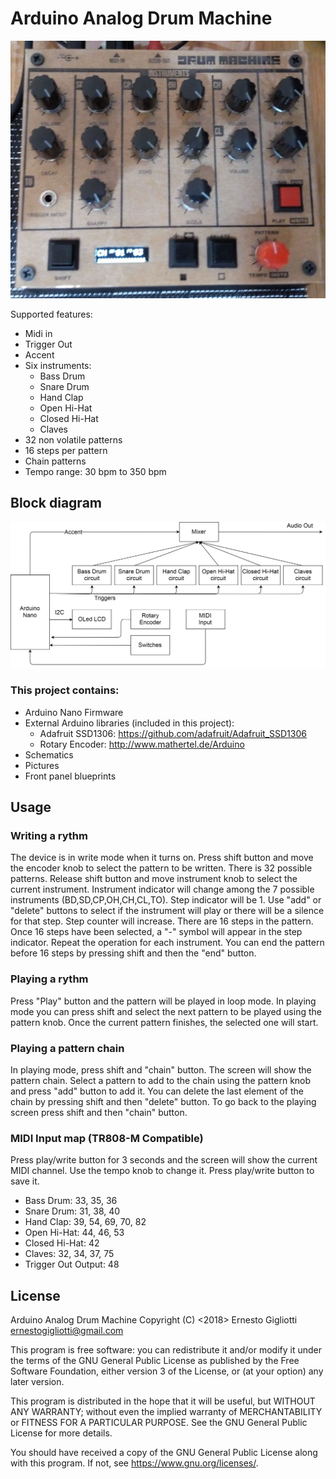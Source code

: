 # Arduino Analog Drum Machine

![alt text](https://raw.githubusercontent.com/ernesto-g/DrumMachine/master/Pictures/1.jpg)


Supported features:
  - Midi in
  - Trigger Out
  - Accent
  - Six instruments:
    - Bass Drum
    - Snare Drum
    - Hand Clap
    - Open Hi-Hat
    - Closed Hi-Hat
    - Claves	
  - 32 non volatile patterns
  - 16 steps per pattern
  - Chain patterns
  - Tempo range: 30 bpm to 350 bpm

	  
## Block diagram

![alt text](https://raw.githubusercontent.com/ernesto-g/DrumMachine/master/OtherFiles/BlockDiagram.png)
  
### This project contains:
  - Arduino Nano Firmware
  - External Arduino libraries (included in this project):
    - Adafruit SSD1306: https://github.com/adafruit/Adafruit_SSD1306
    - Rotary Encoder: http://www.mathertel.de/Arduino
  - Schematics 
  - Pictures   
  - Front panel blueprints


## Usage

### Writing a rythm
The device is in write mode when it turns on. Press shift button and move the encoder knob to select the pattern to be written. 
There is 32 possible patterns. Release shift button and move instrument knob to select the current instrument.
Instrument indicator will change among the 7 possible instruments (BD,SD,CP,OH,CH,CL,TO). Step indicator will be 1.
Use "add" or "delete" buttons to select if the instrument will play or there will be a silence for that step. Step counter will increase.
There are 16 steps in the pattern. Once 16 steps have been selected, a "-" symbol will appear in the step indicator.
Repeat the operation for each instrument.
You can end the pattern before 16 steps by pressing shift and then the "end" button.
 
### Playing a rythm
Press "Play" button and the pattern will be played in loop mode. In playing mode you can press shift and select the next pattern to be played using the pattern knob. 
Once the current pattern finishes, the selected one will start.

### Playing a pattern chain
In playing mode, press shift and "chain" button. The screen will show the pattern chain. Select a pattern to add to the chain using the pattern knob and press "add" button to add it.
You can delete the last element of the chain by pressing shift and then "delete" button. To go back to the playing screen press shift and then "chain" button.


### MIDI Input map (TR808-M Compatible)

Press play/write button for 3 seconds and the screen will show the current MIDI channel. Use the tempo knob to change it. Press play/write button to save it.

  - Bass Drum: 33, 35, 36
  - Snare Drum: 31, 38, 40
  - Hand Clap: 39, 54, 69, 70, 82
  - Open Hi-Hat: 44, 46, 53
  - Closed Hi-Hat: 42 
  - Claves: 32, 34, 37, 75
  - Trigger Out Output: 48  

  
## License
  
Arduino Analog Drum Machine
Copyright (C) <2018>  Ernesto Gigliotti <ernestogigliotti@gmail.com>
	
This program is free software: you can redistribute it and/or modify
it under the terms of the GNU General Public License as published by
the Free Software Foundation, either version 3 of the License, or
(at your option) any later version.

This program is distributed in the hope that it will be useful,
but WITHOUT ANY WARRANTY; without even the implied warranty of
MERCHANTABILITY or FITNESS FOR A PARTICULAR PURPOSE.  See the
GNU General Public License for more details.

You should have received a copy of the GNU General Public License
along with this program.  If not, see <https://www.gnu.org/licenses/>.


